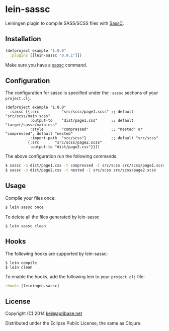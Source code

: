 # lein-sassc

Leiningen plugin to compile SASS/SCSS files with [SassC](https://github.com/sass/sassc).

## Installation

```clj
(defproject example "1.0.0"
  :plugins [[lein-sassc "0.9.1"]])
```

Make sure you have a [sassc](https://github.com/sass/sassc) command.

## Configuration

The configuration for sassc is specified under the `:sassc` sections of your `project.clj`.

```
(defproject example "1.0.0"
  :sassc [{:src          "src/scss/page1.scss" ;; default "src/scss/main.scss"
           :output-to    "dist/page1.css"      ;; default "target/sassc/main.css"
           :style        "compressed"          ;; "nested" or "compressed", default "nested"
           :import-path  "src/scss"}           ;; default "src/scss"
          {:src       "src/scss/page2.scss"
           :output-to "dist/page2.css"}}])
```

The above configuration run the following commands.

```sh
$ sassc -o dist/page1.css -t compressed -I src/scss src/scss/page1.scss
$ sassc -o dist/page2.css -t nested -I src/scss src/scss/page2.scss
```

## Usage

Compile your files once:

```sh
$ lein sassc once
```

To delete all the files generated by lein-sassc

```
$ lein sassc clean
```

## Hooks

The following hooks are supported by lein-sassc:

```
$ lein compile
$ lein clean
```

To enable the hooks, add the following lein to your `project.clj` file:

```clj
:hooks [leiningen.sassc]
```

## License

Copyright (C) 2014 kei@apribase.net

Distributed under the Eclipse Public License, the same as Clojure.

